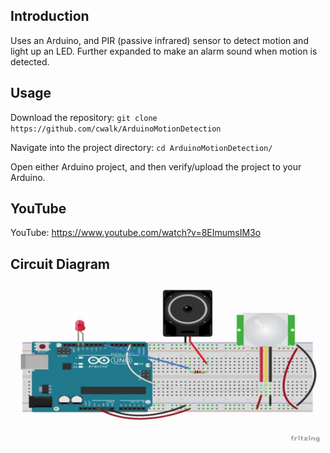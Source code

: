 ## Introduction

Uses an Arduino, and PIR (passive infrared) sensor to detect motion and light up an LED. Further expanded to make an alarm sound when motion is detected.

## Usage

Download the repository: `git clone https://github.com/cwalk/ArduinoMotionDetection`

Navigate into the project directory: `cd ArduinoMotionDetection/`

Open either Arduino project, and then verify/upload the project to your Arduino.

## YouTube

YouTube: https://www.youtube.com/watch?v=8EImumsIM3o

## Circuit Diagram

![Circuit Diagram](/ArduinoMotionDetection.png?raw=true "Circuit Diagram")
